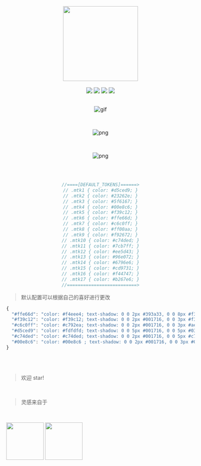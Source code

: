 <div align="center">

<img src="https://oss.xilingbm.com/extension/Andromeda84/logo.gif" width="200"/>

<br/>
<br/>
<img src="https://img.shields.io/github/package-json/v/LiuBairin/Andromeda-84.svg?style=for-the-badge&logo=github" />
<img src="https://img.shields.io/github/stars/LiuBairin/Andromeda-84.svg?logo=github&style=for-the-badge" />
<img src="https://img.shields.io/github/languages/code-size/LiuBairin/Andromeda-84.svg?color=green&style=for-the-badge" />
<img src="https://img.shields.io/github/license/LiuBairin/Andromeda-84.svg?style=for-the-badge&color=blueviolet" />

<br/>
<br/>

![gif](https://www.098540.xyz/Andromeda'84.gif)

<br/>

![png](https://www.098540.xyz/Andromeda'84.png)

<br/>

![png](https://www.098540.xyz/Andromeda'84-black.png)

<br/>
<br/>

```js
//====[DEFAULT_TOKENS]======>
// .mtk1 { color: #d5ced9; }
// .mtk2 { color: #23262e; }
// .mtk3 { color: #5f6167; }
// .mtk4 { color: #00e8c6; }
// .mtk5 { color: #f39c12; }
// .mtk6 { color: #ffe66d; }
// .mtk7 { color: #c6c0ff; }
// .mtk8 { color: #ff00aa; }
// .mtk9 { color: #f92672; }
// .mtk10 { color: #c74ded; }
// .mtk11 { color: #7cb7ff; }
// .mtk12 { color: #ee5d43; }
// .mtk13 { color: #96e072; }
// .mtk14 { color: #6796e6; }
// .mtk15 { color: #cd9731; }
// .mtk16 { color: #f44747; }
// .mtk17 { color: #b267e6; }
//==========================>
```

</div>

> 默认配置可以根据自己的喜好进行更改

```js
{
  "#ffe66d": "color: #f4eee4; text-shadow: 0 0 2px #393a33, 0 0 8px #f39f057f, 0 0 2px #f39f057f;",
  "#f39c12": "color: #f39c12; text-shadow: 0 0 2px #001716, 0 0 3px #f39c127f, 0 0 5px #f39c127f;",
  "#c6c0ff": "color: #c792ea; text-shadow: 0 0 2px #001716, 0 0 3px #ae46f37f, 0 0 5px #ba6eec7f, 0 0 8px #c792ea7f;",
  "#d5ced9": "color: #fdfdfd; text-shadow: 0 0 5px #001716, 0 0 5px #03edf97f, 0 0 7px #03edf97f, 0 0 10px #03edf97f;",
  "#c74ded": "color: #c74ded; text-shadow: 0 0 2px #001716, 0 0 5px #c74ded7f;",
  "#00e8c6": "color: #00e8c6 ; text-shadow: 0 0 2px #001716, 0 0 3px #03edf97f, 0 0 5px #03edf97f, 0 0 8px #03edf97f;"
}
```

<br/>

<br/>

> 欢迎 star!

<br/>

> 灵感来自于

<br/>

<img src="https://oss.xilingbm.com/extension/Andromeda84/Andromda.png" width="100" height="100"/> <img src="https://oss.xilingbm.com/extension/Andromeda84/SynthWave84.png" width="100" height="100"/>
